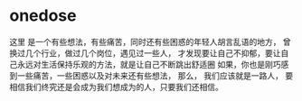 # onedose
这里
是一个有些想法，有些痛苦，同时还有些困惑的年轻人胡言乱语的地方，
曾换过几个行业，做过几个岗位，遇见过一些人，
才发现要让自己不抑郁，要让自己永远对生活保持乐观的方法，就是让自己不断跳出舒适圈
如果，你也是刚巧感到一些痛苦，一些困惑以及对未来还有些想法，
那么，
我们应该就是一路人，
要相信我们终究还是会成为我们想成为的人，只要我们还相信。
